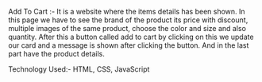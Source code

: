 Add To Cart :-
It is a website where the items details has been shown.
In this page we have to see the brand of the product its price with discount, multiple images of the same product, choose the color and size and also quantity. After this a button called add to cart by clicking on this we update our card and a message is shown after clicking the button.
And in the last part have the product details.

Technology Used:- HTML, CSS, JavaScript
